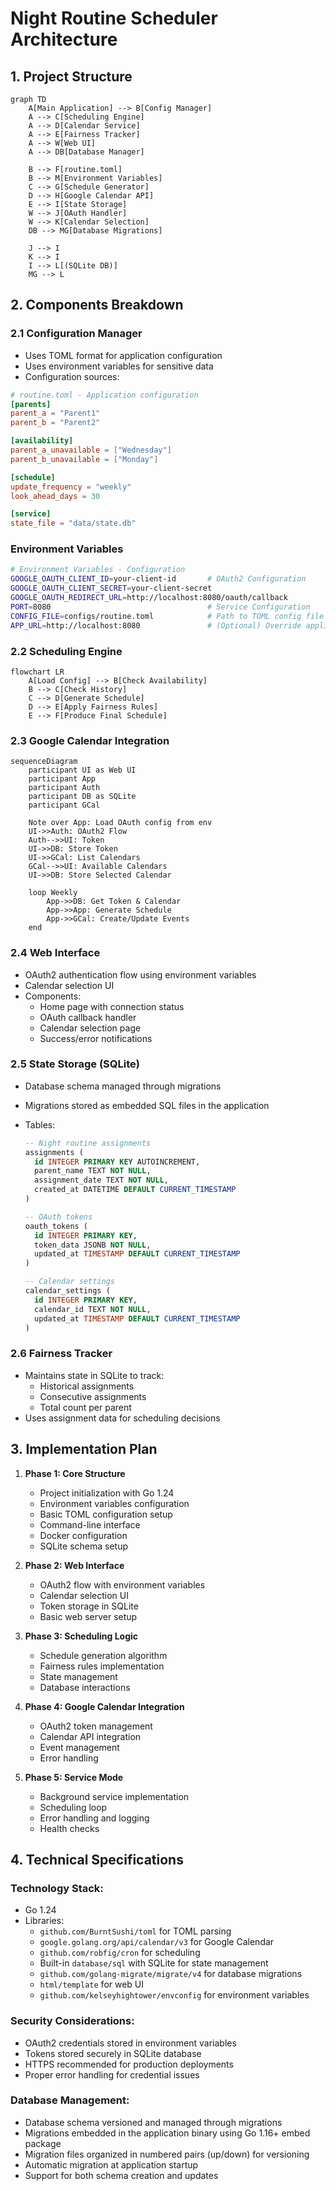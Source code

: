# Night Routine Scheduler Architecture

## 1. Project Structure

```mermaid
graph TD
    A[Main Application] --> B[Config Manager]
    A --> C[Scheduling Engine]
    A --> D[Calendar Service]
    A --> E[Fairness Tracker]
    A --> W[Web UI]
    A --> DB[Database Manager]

    B --> F[routine.toml]
    B --> M[Environment Variables]
    C --> G[Schedule Generator]
    D --> H[Google Calendar API]
    E --> I[State Storage]
    W --> J[OAuth Handler]
    W --> K[Calendar Selection]
    DB --> MG[Database Migrations]

    J --> I
    K --> I
    I --> L[(SQLite DB)]
    MG --> L
```

## 2. Components Breakdown

### 2.1 Configuration Manager

- Uses TOML format for application configuration
- Uses environment variables for sensitive data
- Configuration sources:

```toml
# routine.toml - Application configuration
[parents]
parent_a = "Parent1"
parent_b = "Parent2"

[availability]
parent_a_unavailable = ["Wednesday"]
parent_b_unavailable = ["Monday"]

[schedule]
update_frequency = "weekly"
look_ahead_days = 30

[service]
state_file = "data/state.db"
```

### Environment Variables

```bash
# Environment Variables - Configuration
GOOGLE_OAUTH_CLIENT_ID=your-client-id       # OAuth2 Configuration
GOOGLE_OAUTH_CLIENT_SECRET=your-client-secret
GOOGLE_OAUTH_REDIRECT_URL=http://localhost:8080/oauth/callback
PORT=8080                                   # Service Configuration
CONFIG_FILE=configs/routine.toml            # Path to TOML config file
APP_URL=http://localhost:8080               # (Optional) Override application URL
```

### 2.2 Scheduling Engine

```mermaid
flowchart LR
    A[Load Config] --> B[Check Availability]
    B --> C[Check History]
    C --> D[Generate Schedule]
    D --> E[Apply Fairness Rules]
    E --> F[Produce Final Schedule]
```

### 2.3 Google Calendar Integration

```mermaid
sequenceDiagram
    participant UI as Web UI
    participant App
    participant Auth
    participant DB as SQLite
    participant GCal

    Note over App: Load OAuth config from env
    UI->>Auth: OAuth2 Flow
    Auth-->>UI: Token
    UI->>DB: Store Token
    UI->>GCal: List Calendars
    GCal-->>UI: Available Calendars
    UI->>DB: Store Selected Calendar

    loop Weekly
        App->>DB: Get Token & Calendar
        App->>App: Generate Schedule
        App->>GCal: Create/Update Events
    end
```

### 2.4 Web Interface

- OAuth2 authentication flow using environment variables
- Calendar selection UI
- Components:
  - Home page with connection status
  - OAuth callback handler
  - Calendar selection page
  - Success/error notifications

### 2.5 State Storage (SQLite)

- Database schema managed through migrations
- Migrations stored as embedded SQL files in the application
- Tables:

  ```sql
  -- Night routine assignments
  assignments (
    id INTEGER PRIMARY KEY AUTOINCREMENT,
    parent_name TEXT NOT NULL,
    assignment_date TEXT NOT NULL,
    created_at DATETIME DEFAULT CURRENT_TIMESTAMP
  )

  -- OAuth tokens
  oauth_tokens (
    id INTEGER PRIMARY KEY,
    token_data JSONB NOT NULL,
    updated_at TIMESTAMP DEFAULT CURRENT_TIMESTAMP
  )

  -- Calendar settings
  calendar_settings (
    id INTEGER PRIMARY KEY,
    calendar_id TEXT NOT NULL,
    updated_at TIMESTAMP DEFAULT CURRENT_TIMESTAMP
  )
  ```

### 2.6 Fairness Tracker

- Maintains state in SQLite to track:
  - Historical assignments
  - Consecutive assignments
  - Total count per parent
- Uses assignment data for scheduling decisions

## 3. Implementation Plan

1. **Phase 1: Core Structure**

   - Project initialization with Go 1.24
   - Environment variables configuration
   - Basic TOML configuration setup
   - Command-line interface
   - Docker configuration
   - SQLite schema setup

2. **Phase 2: Web Interface**

   - OAuth2 flow with environment variables
   - Calendar selection UI
   - Token storage in SQLite
   - Basic web server setup

3. **Phase 3: Scheduling Logic**

   - Schedule generation algorithm
   - Fairness rules implementation
   - State management
   - Database interactions

4. **Phase 4: Google Calendar Integration**

   - OAuth2 token management
   - Calendar API integration
   - Event management
   - Error handling

5. **Phase 5: Service Mode**
   - Background service implementation
   - Scheduling loop
   - Error handling and logging
   - Health checks

## 4. Technical Specifications

### Technology Stack:

- Go 1.24
- Libraries:
  - `github.com/BurntSushi/toml` for TOML parsing
  - `google.golang.org/api/calendar/v3` for Google Calendar
  - `github.com/robfig/cron` for scheduling
  - Built-in `database/sql` with SQLite for state management
  - `github.com/golang-migrate/migrate/v4` for database migrations
  - `html/template` for web UI
  - `github.com/kelseyhightower/envconfig` for environment variables

### Security Considerations:

- OAuth2 credentials stored in environment variables
- Tokens stored securely in SQLite database
- HTTPS recommended for production deployments
- Proper error handling for credential issues

### Database Management:

- Database schema versioned and managed through migrations
- Migrations embedded in the application binary using Go 1.16+ embed package
- Migration files organized in numbered pairs (up/down) for versioning
- Automatic migration at application startup
- Support for both schema creation and updates
